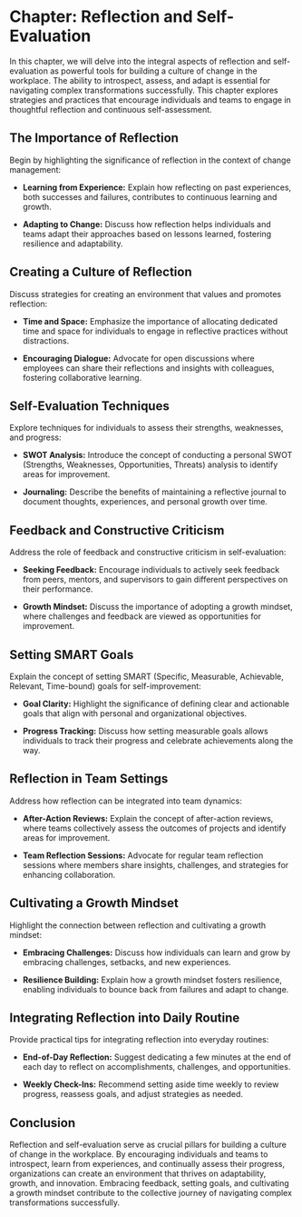 Chapter: Reflection and Self-Evaluation
=======================================

In this chapter, we will delve into the integral aspects of reflection and self-evaluation as powerful tools for building a culture of change in the workplace. The ability to introspect, assess, and adapt is essential for navigating complex transformations successfully. This chapter explores strategies and practices that encourage individuals and teams to engage in thoughtful reflection and continuous self-assessment.

The Importance of Reflection
----------------------------

Begin by highlighting the significance of reflection in the context of change management:

* **Learning from Experience:** Explain how reflecting on past experiences, both successes and failures, contributes to continuous learning and growth.

* **Adapting to Change:** Discuss how reflection helps individuals and teams adapt their approaches based on lessons learned, fostering resilience and adaptability.

Creating a Culture of Reflection
--------------------------------

Discuss strategies for creating an environment that values and promotes reflection:

* **Time and Space:** Emphasize the importance of allocating dedicated time and space for individuals to engage in reflective practices without distractions.

* **Encouraging Dialogue:** Advocate for open discussions where employees can share their reflections and insights with colleagues, fostering collaborative learning.

Self-Evaluation Techniques
--------------------------

Explore techniques for individuals to assess their strengths, weaknesses, and progress:

* **SWOT Analysis:** Introduce the concept of conducting a personal SWOT (Strengths, Weaknesses, Opportunities, Threats) analysis to identify areas for improvement.

* **Journaling:** Describe the benefits of maintaining a reflective journal to document thoughts, experiences, and personal growth over time.

Feedback and Constructive Criticism
-----------------------------------

Address the role of feedback and constructive criticism in self-evaluation:

* **Seeking Feedback:** Encourage individuals to actively seek feedback from peers, mentors, and supervisors to gain different perspectives on their performance.

* **Growth Mindset:** Discuss the importance of adopting a growth mindset, where challenges and feedback are viewed as opportunities for improvement.

Setting SMART Goals
-------------------

Explain the concept of setting SMART (Specific, Measurable, Achievable, Relevant, Time-bound) goals for self-improvement:

* **Goal Clarity:** Highlight the significance of defining clear and actionable goals that align with personal and organizational objectives.

* **Progress Tracking:** Discuss how setting measurable goals allows individuals to track their progress and celebrate achievements along the way.

Reflection in Team Settings
---------------------------

Address how reflection can be integrated into team dynamics:

* **After-Action Reviews:** Explain the concept of after-action reviews, where teams collectively assess the outcomes of projects and identify areas for improvement.

* **Team Reflection Sessions:** Advocate for regular team reflection sessions where members share insights, challenges, and strategies for enhancing collaboration.

Cultivating a Growth Mindset
----------------------------

Highlight the connection between reflection and cultivating a growth mindset:

* **Embracing Challenges:** Discuss how individuals can learn and grow by embracing challenges, setbacks, and new experiences.

* **Resilience Building:** Explain how a growth mindset fosters resilience, enabling individuals to bounce back from failures and adapt to change.

Integrating Reflection into Daily Routine
-----------------------------------------

Provide practical tips for integrating reflection into everyday routines:

* **End-of-Day Reflection:** Suggest dedicating a few minutes at the end of each day to reflect on accomplishments, challenges, and opportunities.

* **Weekly Check-Ins:** Recommend setting aside time weekly to review progress, reassess goals, and adjust strategies as needed.

Conclusion
----------

Reflection and self-evaluation serve as crucial pillars for building a culture of change in the workplace. By encouraging individuals and teams to introspect, learn from experiences, and continually assess their progress, organizations can create an environment that thrives on adaptability, growth, and innovation. Embracing feedback, setting goals, and cultivating a growth mindset contribute to the collective journey of navigating complex transformations successfully.
